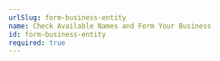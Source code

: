 ```yaml
---
urlSlug: form-business-entity
name: Check Available Names and Form Your Business
id: form-business-entity
required: true
---
```

